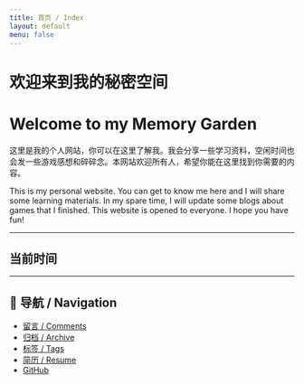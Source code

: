 ```yaml
---
title: 首页 / Index
layout: default
menu: false
---
```


# 欢迎来到我的秘密空间
# Welcome to my Memory Garden

这里是我的个人网站，你可以在这里了解我。我会分享一些学习资料，空闲时间也会发一些游戏感想和碎碎念。本网站欢迎所有人，希望你能在这里找到你需要的内容。

This is my personal website. You can get to know me here and I will share some learning materials. In my spare time, I will update some blogs about games that I finished. This website is opened to everyone. I hope you have fun!

---

## 当前时间
<div id="time-box" style="font-weight:bold; margin:1em 0;"></div>

<script>
// 确保 DOM 完全加载后执行
document.addEventListener("DOMContentLoaded", function() {
  const box = document.getElementById("time-box");
  function updateTime() {
    const now = new Date();
    box.textContent = "⏰ 当前时间：" + now.toLocaleString();
  }
  updateTime();
  setInterval(updateTime, 1000);
});
</script>

---

## 📑 导航 / Navigation
- [留言 / Comments](/comments/)
- [归档 / Archive](/archive/)
- [标签 / Tags](/tags/)
- [简历 / Resume](/resume/)
- [GitHub](https://github.com/JW53111)
